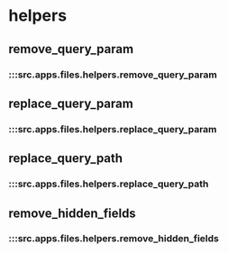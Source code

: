 # helpers

## remove_query_param

### :::src.apps.files.helpers.remove_query_param

## replace_query_param

### :::src.apps.files.helpers.replace_query_param

## replace_query_path

### :::src.apps.files.helpers.replace_query_path

## remove_hidden_fields

### :::src.apps.files.helpers.remove_hidden_fields

